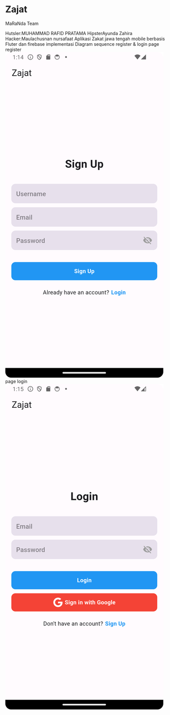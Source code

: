 # Zajat
MaRaNda Team

Hutsler:MUHAMMAD RAFID PRATAMA
HipsterAyunda Zahira
Hacker:Maulachusnan nursafaat
Aplikasi Zakat jawa tengah mobile berbasis Fluter dan firebase 
implementasi Diagram sequence register & login
page register
![Screenshot_20240112_131446.png](Screenshot_20240112_131446.png)
page login
![Screenshot_20240112_131522.png](Screenshot_20240112_131522.png)

